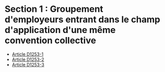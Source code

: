 # Section 1 : Groupement d'employeurs entrant dans le champ d'application  d'une même convention collective

* [Article D1253-1](./LEGIARTI000018537302.md)
* [Article D1253-2](./LEGIARTI000018537300.md)
* [Article D1253-3](./LEGIARTI000018537298.md)
